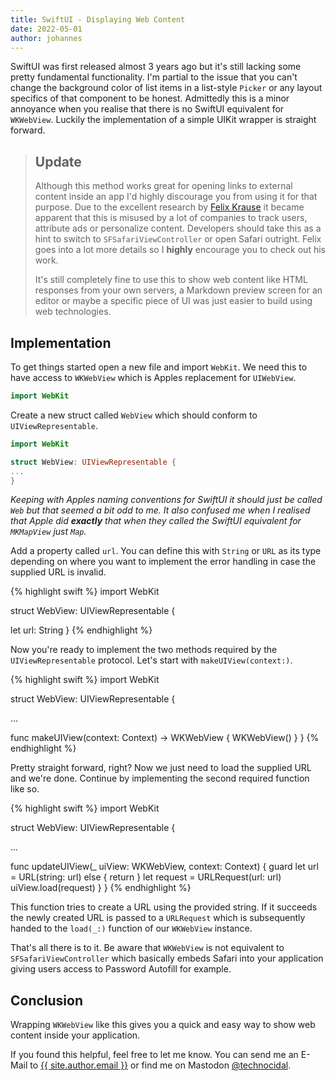 ```yaml
---
title: SwiftUI - Displaying Web Content
date: 2022-05-01
author: johannes
---
```

SwiftUI was first released almost 3 years ago but it's still lacking some pretty fundamental functionality. I'm partial to the issue that you can't change the background color of list items in a list-style `Picker` or any layout specifics of that component to be honest. Admittedly this is a minor annoyance when you realise that there is no SwiftUI equivalent for `WKWebView`. Luckily the implementation of a simple UIKit wrapper is straight forward.

> ## Update
> 
> Although this method works great for opening links to external content inside an app I'd highly discourage you from using it for that purpose. Due to the excellent research by [Felix Krause](https://krausefx.com/blog/announcing-inappbrowsercom-see-what-javascript-commands-get-executed-in-an-in-app-browser) it became apparent that this is misused by a lot of companies to track users, attribute ads or personalize content. Developers should take this as a hint to switch to `SFSafariViewController` or open Safari outright. Felix goes into a lot more details so I **highly** encourage you to check out his work.
> 
> It's still completely fine to use this to show web content like HTML responses from your own servers, a Markdown preview screen for an editor or maybe a specific piece of UI was just easier to build using web technologies.

## Implementation

To get things started open a new file and import `WebKit`. We need this to have access to `WKWebView` which is Apples replacement for `UIWebView`.

```swift
import WebKit
```

Create a new struct called `WebView` which should conform to `UIViewRepresentable`.

```swift
import WebKit

struct WebView: UIViewRepresentable {
...
}
```

*Keeping with Apples naming conventions for SwiftUI it should just be called `Web` but that seemed a bit odd to me. It also confused me when I realised that Apple did **exactly** that when they called the SwiftUI equivalent for `MKMapView` just `Map`.*

Add a property called `url`. You can define this with `String` or `URL` as its type depending on where you want to implement the error handling in case the supplied URL is invalid.

{% highlight swift %}
import WebKit

struct WebView: UIViewRepresentable {

  let url: String
}
{% endhighlight %}

Now you're ready to implement the two methods required by the `UIViewRepresentable` protocol. Let's start with `makeUIView(context:)`.

{% highlight swift %}
import WebKit

struct WebView: UIViewRepresentable {

  ...

  func makeUIView(context: Context) -> WKWebView {
      WKWebView()
  }
}
{% endhighlight %}

Pretty straight forward, right? Now we just need to load the supplied URL and we're done. Continue by implementing the second required function like so.

{% highlight swift %}
import WebKit

struct WebView: UIViewRepresentable {

  ...

  func updateUIView(_ uiView: WKWebView, context: Context) {
      guard let url = URL(string: url) else {
          return
      }
      let request = URLRequest(url: url)
      uiView.load(request)
  }
}
{% endhighlight %}

This function tries to create a URL using the provided string. If it succeeds the newly created URL is passed to a `URLRequest` which is subsequently handed to the `load(_:)` function of our `WKWebView` instance.

That's all there is to it. Be aware that `WKWebView` is not equivalent to `SFSafariViewController` which basically embeds Safari into your application giving users access to Password Autofill for example.

## Conclusion

Wrapping `WKWebView` like this gives you a quick and easy way to show web content inside your application.

If you found this helpful, feel free to let me know. You can send me an E-Mail to <a href="mailto:{{ site.author.email }}">{{ site.author.email }}</a> or find me on Mastodon [@technocidal](https://mastodon.social/@technocidal).